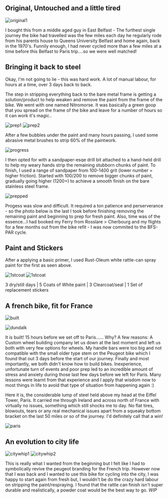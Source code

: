 ## Original, Untouched and a little tired

![original1](../images/original_vintage.jpg)

I bought this from a middle aged guy in East Belfast - The furthest single journey the bike had travelled was the few miles each day he regularly rode from his parents house to Queens University Belfast and home again, back in the 1970's. Funnily enough, I had never cycled more than a few miles at a time before this Belfast to Paris trip....so we were well matched!

## Bringing it back to steel

Okay, I'm not going to lie - this was hard work. A lot of manual labour, for hours at a time, over 3 days back to back.

The step in stripping everything back to the bare metal frame is getting a solution/product to help weaken and remove the paint from the frame of the bike. We went with one named Nitromorse. It was basically a green goop that you spread on the frame of the bike and leave for a number of hours so it can work it's magic..

![prep1](../images/frame_preppn.jpg)
![prep2](../images/preppn.jpg)

After a few bubbles under the paint and many hours passing, I used some abrasive metal brushes to strip 60% of the paintwork.

![progress](../images/almost_there.jpg)

I then opted for with a sandpaper-esqe drill bit attached to a hand-held drill to help my weary hands strip the remaining stubborn chunks of paint. To finish, I used a range of sandpaper from 100-1400 grit (lower number = higher friction). Started with 100/200 to remove bigger chunks of paint, gradually going higher (1200+) to achieve a smooth finish on the bare stainless steel frame.

![prepped](../images/frame_prepped.jpg)

Progess was slow and difficult. It required a ton patience and perserverance - so the photo below is the last I took before finishing removing the remaining paint and beginning to prep for fresh paint. Also, time was of the essence...I had booked my Ferry from Rosslare > Cherbourg and my flights for a few months out from the bike refit - I was now commited to the BFS-PAR cycle.

## Paint and Stickers

After a applying a basic primer, I used Rust-Oleum white rattle-can spray paint for the first as seen above.

![1stcoat](../images/1st_coat.jpg)
![1stcoat](../images/frame_complete.jpg)

3 dry/still days | 5 Coats of White paint | 3 Clearcoat/seal | 1 Set of replacement stickers

## A french bike, fit for France

![built](../images/belfast.jpg)

![dundalk](../images/dundalk.jpg)

It is built! 15 hours before we set off to Paris...... Why? A few reasons: A Custom wheel building company let us down at the last moment and left us both with very few options for wheels. My handle bars were too big and not compatible with the small older type stem on the Peugeot bike which I found that out 3 days before the start of our journey. Finally and most importantly, we both didn't know how to build bikes. Inexperience, unfortunate turn of events and poor prep led to an incredible amount of stress and anxiety during those last few days before we left for Paris. Many lessons were learnt from that experience and I apply that wisdom now to most things in life to avoid that type of situation from happening again :)

Here it is, the considerable lump of steel held above my head at the Eiffel Tower, Paris. It carried me through Ireland and across north of France with virtually no issues, something which still shocks me to day. No flat tires, blowouts, tears or any real mechanical issues apart from a squeaky bottom bracket on the last 50 miles or so of the journey. I'd definitely call that a win!

![paris](../images/bike_full.jpg)

## An evolution to city life

![citywhip1](../images/bikeproj_full.jpeg)
![citywhip2](../images/new_whip.jpg) 

This is really what I wanted from the beginning but I felt like I had to symbolically revive the peugeot branding for the French trip. However now that I was back and I wanted to use this bike for cycling into the city, I was happy to start again from fresh but, I wouldn't be do the crazy hard labour on stripping the paint/respraying. I found that the rattle can finish isn't super durable and realistically, a powder coat would be the best way to go. *WIP*

